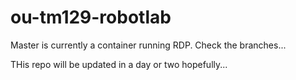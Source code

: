 # ou-tm129-robotlab
Master is currently a container running RDP. Check the branches...

THis repo will be updated in a day or two hopefully...
